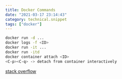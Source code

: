 ```yaml
---
title: Docker Commands
date: "2021-03-17 23:14:43"
category: technical.snippet
tags: ["docker"]
---
```


```bash
docker run -d ...
docker logs -f <ID>
docker run -it ...
docker run -itd
docker container attach <ID>
<C-p><C-q> -> detach from container interactively
```

[stack overflow](https://stackoverflow.com/questions/34029680/docker-detached-mode)
